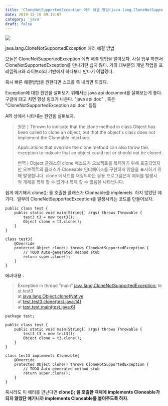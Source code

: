 ```yaml
---
title: 'CloneNotSupportedException 에러 해결 방법(java.lang.CloneNotSupportedException)'
date: 2019-12-10 09:19:07
category: 'java'
draft: false
---
```


![](https://blog.kakaocdn.net/dn/bkishx/btqAlQ2UlrA/IujPDs4mgQfam3wadS2Kr0/img.png)

java.lang.CloneNotSupportedException 에러 해결 방법

오늘은 CloneNotSupportedException 에러 해결 방법을 알아보자. 사실 업무 하면서 CloneNotSupportedException를 만나기란 쉽지 않다. 거의 대부분의 개발 작업을 프레임워크와 라이브러리 기반에서 하다보니 만나기 어렵겠다. 

혹시 빠른 해결방법을 원한다면 스크롤 쭉 내리면 되겠다.

Exception에 대한 원인을 살펴보기 위해서는 java api document를 살펴보는게 좋다. 구글에 대고 치면 항상 링크가 나온다. "java api doc" , 혹은 "CloneNotSupportedException api doc" 등등 

API 상에서 나타내는 원인을 살펴보자.

> 원문 ) Thrown to indicate that the clone method in class Object has been called to clone an object, but that the object's class does not implement the Cloneable interface.  
>   
> Applications that override the clone method can also throw this exception to indicate that an object could not or should not be cloned.  
>   
> 번역 ) Object 클래스의 clone 메소드가 오브젝트를 복제하기 위해 호출되었지만 오브젝트의 클래스가 Cloneable 인터페이스를 구현하지 않음을 표시하기 위해 발생합니다. clone 메서드를 재정의하는 응용 프로그램은이 예외를 발생시켜 개체를 복제 할 수 없거나 복제 할 수 없음을 나타냅니다.

쉽게 얘기해서 clone(); 을 호출한 클래스가 Cloneable를 implemets  하지 않았단 얘기다.  일부러 CloneNotSupportedException를 발생시키는 코드를 만들어보자.

    public class test {
    	public static void main(String[] args) throws Throwable {
    		test3 t3 = new test3();
    		Object clone = t3.clone();
    	}
    }
    
    class test3{
    	@Override
    	protected Object clone() throws CloneNotSupportedException {
    		// TODO Auto-generated method stub
    		return super.clone();
    	}	
    }

에러내용 :

> Exception in thread "main" [java.lang.CloneNotSupportedException:](java.lang.CloneNotSupportedException:) test.test3  
> at [java.lang.Object.clone(Native](java.lang.Object.clone(Native) Method)  
> at [test.test3.clone(test.java:14)](test.test3.clone(test.java:14))  
> at [test.test.main(test.java:6)](test.test.main(test.java:6))

    package test;
    
    public class test {
    	public static void main(String[] args) throws Throwable {
    		test3 t3 = new test3();
    		Object clone = t3.clone();
    	}
    }
    
    class test3 implements Cloneable{
    	@Override
    	protected Object clone() throws CloneNotSupportedException {
    		// TODO Auto-generated method stub
    		return super.clone();
    	}	
    }
    

혹시라도 이 에러를 만난다면 **clone(); 을 호출한 객체에** **implements Cloneable가 되지 않았단 얘기니까** **implements Cloneable를 붙여주도록 하자**.
